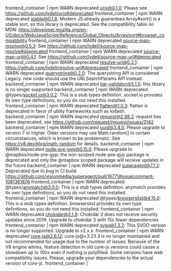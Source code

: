 frontend_container  | npm WARN deprecated urix@0.1.0: Please see https://github.com/lydell/urix#deprecated
frontend_container  | npm WARN deprecated stable@0.1.8: Modern JS already guarantees Array#sort() is a stable sort, so this library is deprecated. See the compatibility table on MDN: https://developer.mozilla.org/en-US/docs/Web/JavaScript/Reference/Global_Objects/Array/sort#browser_compatibility
frontend_container  | npm WARN deprecated source-map-resolve@0.5.3: See https://github.com/lydell/source-map-resolve#deprecated
frontend_container  | npm WARN deprecated source-map-url@0.4.1: See https://github.com/lydell/source-map-url#deprecated
frontend_container  | npm WARN deprecated resolve-url@0.2.1: https://github.com/lydell/resolve-url#deprecated
frontend_container  | npm WARN deprecated querystring@0.2.0: The querystring API is considered Legacy. new code should use the URLSearchParams API instead.
backend_container   | npm WARN deprecated har-validator@5.1.5: this library is no longer supported
backend_container   | npm WARN deprecated @types/socket.io@3.0.2: This is a stub types definition. socket.io provides its own type definitions, so you do not need this installed.
frontend_container  | npm WARN deprecated flatten@1.0.3: flatten is deprecated in favor of utility frameworks such as lodash.
backend_container   | npm WARN deprecated request@2.88.2: request has been deprecated, see https://github.com/request/request/issues/3142
backend_container   | npm WARN deprecated uuid@3.4.0: Please upgrade  to version 7 or higher.  Older versions may use Math.random() in certain circumstances, which is known to be problematic.  See https://v8.dev/blog/math-random for details.
backend_container   | npm WARN deprecated node-pre-gyp@0.15.0: Please upgrade to @mapbox/node-pre-gyp: the non-scoped node-pre-gyp package is deprecated and only the @mapbox scoped package will recieve updates in the future
backend_container   | npm WARN deprecated superagent@7.1.2: Deprecated due to bug in CI build https://github.com/visionmedia/superagent/pull/1677\#issuecomment-1081361876
frontend_container  | npm WARN deprecated @types/anymatch@3.0.0: This is a stub types definition. anymatch provides its own type definitions, so you do not need this installed.
frontend_container  | npm WARN deprecated @types/browserslist@4.15.0: This is a stub types definition. browserslist provides its own type definitions, so you do not need this installed.
frontend_container  | npm WARN deprecated chokidar@2.1.8: Chokidar 2 does not receive security updates since 2019. Upgrade to chokidar 3 with 15x fewer dependencies
frontend_container  | npm WARN deprecated svgo@1.3.2: This SVGO version is no longer supported. Upgrade to v2.x.x.
frontend_container  | npm WARN deprecated core-js@2.6.12: core-js@<3.23.3 is no longer maintained and not recommended for usage due to the number of issues. Because of the V8 engine whims, feature detection in old core-js versions could cause a slowdown up to 100x even if nothing is polyfilled. Some versions have web compatibility issues. Please, upgrade your dependencies to the actual version of core-js.
frontend_container  |

